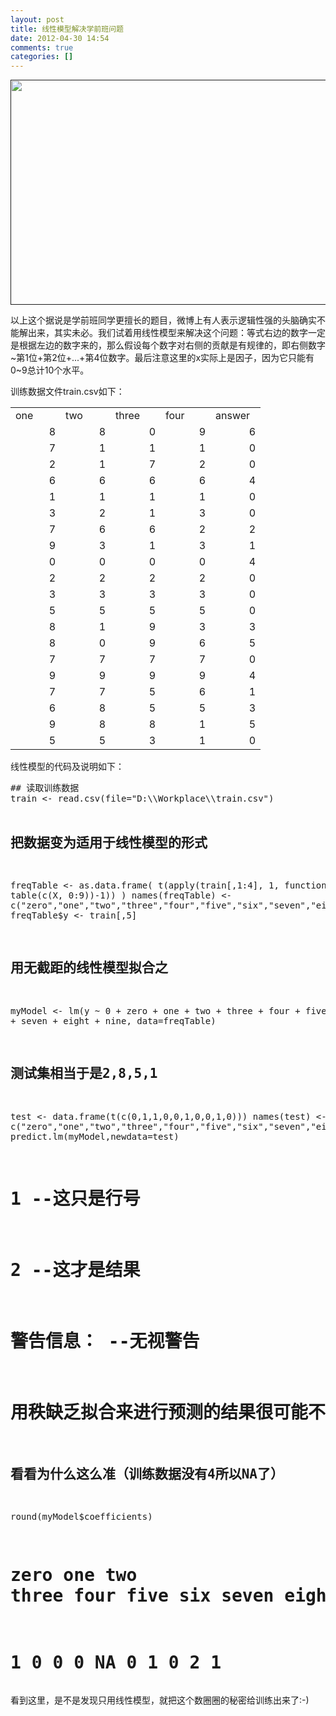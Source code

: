 ```yaml
---
layout: post
title: 线性模型解决学前班问题
date: 2012-04-30 14:54
comments: true
categories: []
---
```

<a href=""><img class="size-full wp-image-501 alignnone" title="count_circles" src="http://f.hiphotos.baidu.com/album/s%3D550%3Bq%3D90%3Bc%3Dxiangce%2C100%2C100/sign=f98ab5cef11f3a295ec8d5cba91ecd0c/95eef01f3a292df59520b805bd315c6034a8733a.jpg?referer=bcc95e1e6609c93d5ee53ac7bdd8&x=.jpg" alt="" width="544" height="360" /></a>

以上这个据说是学前班同学更擅长的题目，微博上有人表示逻辑性强的头脑确实不能解出来，其实未必。我们试着用线性模型来解决这个问题：等式右边的数字一定是根据左边的数字来的，那么假设每个数字对右侧的贡献是有规律的，即右侧数字~第1位+第2位+...+第4位数字。最后注意这里的x实际上是因子，因为它只能有0~9总计10个水平。

训练数据文件train.csv如下：
<table width="320" border="0" cellspacing="0" cellpadding="0"><colgroup> <col span="5" width="64" /> </colgroup>
<tbody>
<tr>
<td width="64" height="19">one</td>
<td width="64">two</td>
<td width="64">three</td>
<td width="64">four</td>
<td width="64">answer</td>
</tr>
<tr>
<td align="right" height="19">8</td>
<td align="right">8</td>
<td align="right">0</td>
<td align="right">9</td>
<td align="right">6</td>
</tr>
<tr>
<td align="right" height="19">7</td>
<td align="right">1</td>
<td align="right">1</td>
<td align="right">1</td>
<td align="right">0</td>
</tr>
<tr>
<td align="right" height="19">2</td>
<td align="right">1</td>
<td align="right">7</td>
<td align="right">2</td>
<td align="right">0</td>
</tr>
<tr>
<td align="right" height="19">6</td>
<td align="right">6</td>
<td align="right">6</td>
<td align="right">6</td>
<td align="right">4</td>
</tr>
<tr>
<td align="right" height="19">1</td>
<td align="right">1</td>
<td align="right">1</td>
<td align="right">1</td>
<td align="right">0</td>
</tr>
<tr>
<td align="right" height="19">3</td>
<td align="right">2</td>
<td align="right">1</td>
<td align="right">3</td>
<td align="right">0</td>
</tr>
<tr>
<td align="right" height="19">7</td>
<td align="right">6</td>
<td align="right">6</td>
<td align="right">2</td>
<td align="right">2</td>
</tr>
<tr>
<td align="right" height="19">9</td>
<td align="right">3</td>
<td align="right">1</td>
<td align="right">3</td>
<td align="right">1</td>
</tr>
<tr>
<td align="right" height="19">0</td>
<td align="right">0</td>
<td align="right">0</td>
<td align="right">0</td>
<td align="right">4</td>
</tr>
<tr>
<td align="right" height="19">2</td>
<td align="right">2</td>
<td align="right">2</td>
<td align="right">2</td>
<td align="right">0</td>
</tr>
<tr>
<td align="right" height="19">3</td>
<td align="right">3</td>
<td align="right">3</td>
<td align="right">3</td>
<td align="right">0</td>
</tr>
<tr>
<td align="right" height="19">5</td>
<td align="right">5</td>
<td align="right">5</td>
<td align="right">5</td>
<td align="right">0</td>
</tr>
<tr>
<td align="right" height="19">8</td>
<td align="right">1</td>
<td align="right">9</td>
<td align="right">3</td>
<td align="right">3</td>
</tr>
<tr>
<td align="right" height="19">8</td>
<td align="right">0</td>
<td align="right">9</td>
<td align="right">6</td>
<td align="right">5</td>
</tr>
<tr>
<td align="right" height="19">7</td>
<td align="right">7</td>
<td align="right">7</td>
<td align="right">7</td>
<td align="right">0</td>
</tr>
<tr>
<td align="right" height="19">9</td>
<td align="right">9</td>
<td align="right">9</td>
<td align="right">9</td>
<td align="right">4</td>
</tr>
<tr>
<td align="right" height="19">7</td>
<td align="right">7</td>
<td align="right">5</td>
<td align="right">6</td>
<td align="right">1</td>
</tr>
<tr>
<td align="right" height="19">6</td>
<td align="right">8</td>
<td align="right">5</td>
<td align="right">5</td>
<td align="right">3</td>
</tr>
<tr>
<td align="right" height="19">9</td>
<td align="right">8</td>
<td align="right">8</td>
<td align="right">1</td>
<td align="right">5</td>
</tr>
<tr>
<td align="right" height="19">5</td>
<td align="right">5</td>
<td align="right">3</td>
<td align="right">1</td>
<td align="right">0</td>
</tr>
</tbody>
</table>
线性模型的代码及说明如下：
<pre class="brush: r; gutter: true">## 读取训练数据
train &lt;- read.csv(file=&quot;D:\\Workplace\\train.csv&quot;)

## 把数据变为适用于线性模型的形式
freqTable &lt;- as.data.frame( t(apply(train[,1:4], 1, function(X) table(c(X, 0:9))-1)) )
names(freqTable) &lt;- c(&quot;zero&quot;,&quot;one&quot;,&quot;two&quot;,&quot;three&quot;,&quot;four&quot;,&quot;five&quot;,&quot;six&quot;,&quot;seven&quot;,&quot;eight&quot;,&quot;nine&quot;)
freqTable$y &lt;- train[,5]

## 用无截距的线性模型拟合之
myModel &lt;- lm(y ~ 0 + zero + one + two + three + four + five + six + seven + eight + nine, data=freqTable)

## 测试集相当于是2,8,5,1
test &lt;- data.frame(t(c(0,1,1,0,0,1,0,0,1,0)))
names(test) &lt;- c(&quot;zero&quot;,&quot;one&quot;,&quot;two&quot;,&quot;three&quot;,&quot;four&quot;,&quot;five&quot;,&quot;six&quot;,&quot;seven&quot;,&quot;eight&quot;,&quot;nine&quot;)
predict.lm(myModel,newdata=test)
# 1 --这只是行号
# 2 --这才是结果
# 警告信息： --无视警告
#   用秩缺乏拟合来进行预测的结果很可能不可靠

## 看看为什么这么准（训练数据没有4所以NA了）
round(myModel$coefficients)
# zero   one   two three  four  five   six seven eight  nine
# 1     0     0     0    NA     0     1     0     2     1</pre>

看到这里，是不是发现只用线性模型，就把这个数圈圈的秘密给训练出来了:-)
